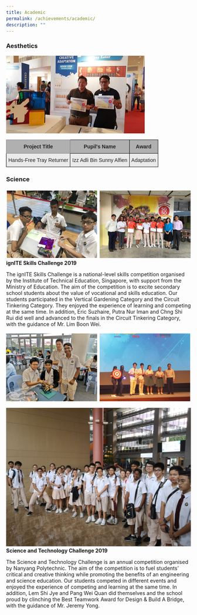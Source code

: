 ```yaml
---
title: Academic
permalink: /achievements/academic/
description: ""
---
```

### Aesthetics

<img src="/images/Aesthetics.png" 
     style="width:75%">

<style type="text/css">
.tg  {border-collapse:collapse;border-spacing:0;}
.tg td{border-color:black;border-style:solid;border-width:1px;font-family:Arial, sans-serif;font-size:14px;
  overflow:hidden;padding:10px 5px;word-break:normal;}
.tg th{border-color:black;border-style:solid;border-width:1px;font-family:Arial, sans-serif;font-size:14px;
  font-weight:normal;overflow:hidden;padding:10px 5px;word-break:normal;}
.tg .tg-dwlh{background-color:#B0B0B0;color:#222;font-weight:bold;text-align:center;vertical-align:middle}
.tg .tg-ano2{background-color:#B0B0B0;border-color:inherit;color:#222;font-weight:bold;text-align:center;vertical-align:middle}
.tg .tg-ku5w{background-color:#EAEAEA;color:#222;text-align:center;vertical-align:middle}
</style>
<table class="tg">
<thead>
  <tr>
    <th class="tg-ano2"><span style="color:#222;background-color:#B0B0B0">Project Title</span></th>
    <th class="tg-dwlh"><span style="color:#222;background-color:#B0B0B0">Pupil's Name</span></th>
    <th class="tg-dwlh"><span style="color:#222;background-color:#B0B0B0">Award</span></th>
  </tr>
</thead>
<tbody>
  <tr>
    <td class="tg-ku5w"><span style="color:#222;background-color:#EAEAEA">Hands-Free Tray Returner</span><br></td>
    <td class="tg-ku5w"><span style="color:#222;background-color:#EAEAEA">Izz Adli Bin Sunny Alfien</span><br></td>
    <td class="tg-ku5w"><span style="color:#222;background-color:#EAEAEA">Adaptation</span></td>
  </tr>
</tbody>
</table>

### Science

![ignITE Skills Challenge 2019](/images/Science.png)
**ignITE Skills Challenge 2019**

The ignITE Skills Challenge is a national-level skills competition organised by the Institute of Technical Education, Singapore, with support from the Ministry of Education. The aim of the competition is to excite secondary school students about the value of vocational and skills education. Our students participated in the Vertical Gardening Category and the Circuit Tinkering Category. They enjoyed the experience of learning and competing at the same time. In addition, Eric Suzhaire, Putra Nur Iman and Chng Shi Rui did well and advanced to the finals in the Circuit Tinkering Category, with the guidance of Mr. Lim Boon Wei.

![ignITE Skills Challenge](/images/Science2.png)

![Science and Technology Challenge 2019](/images/STC%201.jpg)
**Science and Technology Challenge 2019**

The Science and Technology Challenge is an annual competition organised by Nanyang Polytechnic. The aim of the competition is to fuel students’ critical and creative thinking while promoting the benefits of an engineering and science education. Our students competed in different events and enjoyed the experience of competing and learning at the same time. In addition, Lem Shi Jye and Pang Wei Quan did themselves and the school proud by clinching the Best Teamwork Award for Design & Build A Bridge, with the guidance of Mr. Jeremy Yong.